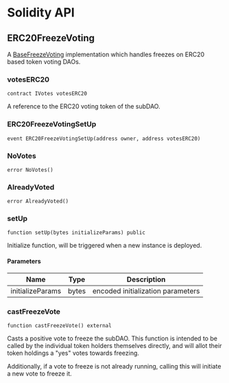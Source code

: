 # Solidity API

## ERC20FreezeVoting

A [BaseFreezeVoting](./BaseFreezeVoting.md) implementation which handles 
freezes on ERC20 based token voting DAOs.

### votesERC20

```solidity
contract IVotes votesERC20
```

A reference to the ERC20 voting token of the subDAO.

### ERC20FreezeVotingSetUp

```solidity
event ERC20FreezeVotingSetUp(address owner, address votesERC20)
```

### NoVotes

```solidity
error NoVotes()
```

### AlreadyVoted

```solidity
error AlreadyVoted()
```

### setUp

```solidity
function setUp(bytes initializeParams) public
```

Initialize function, will be triggered when a new instance is deployed.

#### Parameters

| Name | Type | Description |
| ---- | ---- | ----------- |
| initializeParams | bytes | encoded initialization parameters |

### castFreezeVote

```solidity
function castFreezeVote() external
```

Casts a positive vote to freeze the subDAO. This function is intended to be called
by the individual token holders themselves directly, and will allot their token
holdings a "yes" votes towards freezing.

Additionally, if a vote to freeze is not already running, calling this will initiate
a new vote to freeze it.

